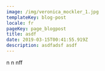 ```yaml
---
image: /img/veronica_mockler_1.jpg
templateKey: blog-post
locale: fr
pageKey: page_blogpost
title: asdf
date: 2019-03-15T00:41:55.919Z
description: asdfadsf asdf
---
```

n n nff
